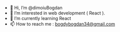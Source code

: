 - 👋 Hi, I’m @dimoiuBogdan
- 👀 I’m interested in web development ( React ).
- 🌱 I’m currently learning React
- 📫 How to reach me : bogdybogdan34@gmail.com

<!---
dimoiuBogdan/dimoiuBogdan is a ✨ special ✨ repository because its `README.md` (this file) appears on your GitHub profile.
You can click the Preview link to take a look at your changes.
--->
